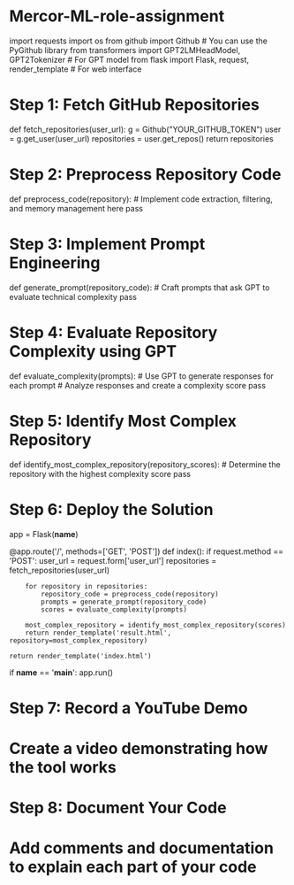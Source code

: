 # Mercor-ML-role-assignment
import requests
import os
from github import Github  # You can use the PyGithub library
from transformers import GPT2LMHeadModel, GPT2Tokenizer  # For GPT model
from flask import Flask, request, render_template  # For web interface

# Step 1: Fetch GitHub Repositories
def fetch_repositories(user_url):
    g = Github("YOUR_GITHUB_TOKEN")
    user = g.get_user(user_url)
    repositories = user.get_repos()
    return repositories

# Step 2: Preprocess Repository Code
def preprocess_code(repository):
    # Implement code extraction, filtering, and memory management here
    pass

# Step 3: Implement Prompt Engineering
def generate_prompt(repository_code):
    # Craft prompts that ask GPT to evaluate technical complexity
    pass

# Step 4: Evaluate Repository Complexity using GPT
def evaluate_complexity(prompts):
    # Use GPT to generate responses for each prompt
    # Analyze responses and create a complexity score
    pass

# Step 5: Identify Most Complex Repository
def identify_most_complex_repository(repository_scores):
    # Determine the repository with the highest complexity score
    pass

# Step 6: Deploy the Solution
app = Flask(__name__)

@app.route('/', methods=['GET', 'POST'])
def index():
    if request.method == 'POST':
        user_url = request.form['user_url']
        repositories = fetch_repositories(user_url)
        
        for repository in repositories:
            repository_code = preprocess_code(repository)
            prompts = generate_prompt(repository_code)
            scores = evaluate_complexity(prompts)
        
        most_complex_repository = identify_most_complex_repository(scores)
        return render_template('result.html', repository=most_complex_repository)
    
    return render_template('index.html')

if __name__ == '__main__':
    app.run()

# Step 7: Record a YouTube Demo
# Create a video demonstrating how the tool works

# Step 8: Document Your Code
# Add comments and documentation to explain each part of your code
